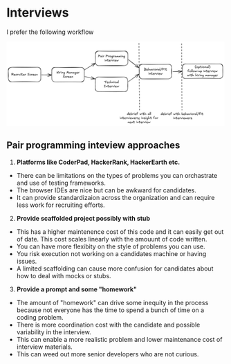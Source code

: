 # Interviews 

I prefer the following workflow

![interview workflow](interview_workflow.png)



## Pair programming inteview approaches

1. **Platforms like CoderPad, HackerRank, HackerEarth etc.**
* There can be limitations on the types of problems you can orchastrate and use of testing frameworks.
* The browser IDEs are nice but can be awkward for candidates.
* It can provide standardizaion across the organization and can require less work for recruiting efforts.
2. **Provide scaffolded project possibly with stub**
* This has a higher maintenence cost of this code and it can easily get out of date. This cost scales linearly with the amouunt of code written.
* You can have more flexibity on the style of problems you can use.
* You risk execution not working on a candidates machine or having issues.
* A limited scaffolding can cause more confusion for candidates about how to deal with mocks or stubs.
3. **Provide a prompt and some "homework"**
* The amount of "homework" can drive some inequity in the process because not everyone has the time to spend a bunch of time on a coding problem. 
* There is more coordination cost with the candidate and possible variability in the interview.
* This can enable a more realistic problem and lower maintenance cost of interview materials.
* This can weed out more senior developers who are not curious.
